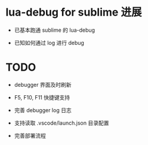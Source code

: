 # lua-debug for sublime 进展
- 已基本跑通 sublime 的 lua-debug

- 已知如何通过 log 进行 debug

# TODO
- debugger 界面及时刷新

- F5, F10, F11 快捷键支持

- 完善 debugger log 日志

- 支持读取 .vscode/launch.json 目录配置

- 完善部署流程
